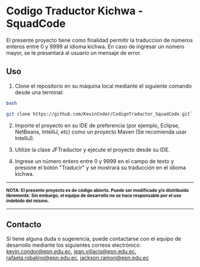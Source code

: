 # Codigo Traductor Kichwa - SquadCode
El presente proyecto tiene como finalidad permitir la traduccion de números enteros entre 0 y 9999 al idioma kichwa. En caso de ingresar un número mayor, se le presentará al usuario un mensaje de error.

## Uso

1. Clone el repositorio en su máquina local mediante el siguiente comando desde una terminal:


```bash
bash

git clone https://github.com/KevinCndor/CodigoTraductor_SquadCode.git`

```
2. Importe el proyecto en su IDE de preferencia (por ejemplo, Eclipse, NetBeans, IntelliJ, etc) como un proyecto Maven (Se recomienda usar IntelliJ).

3. Utilize la clase JFTraductor y ejecute el proyecto desde su IDE.

4. Ingrese un número entero entre 0 y 9999 en el campo de texto y presione el botón "Traducir" y se mostrará su traducción en el idioma kichwa.

---
<sub>**NOTA: El presente proyecto es de código abierto. Puede ser modificado y/o distribuido libremente. Sin embargo, el equipo de desarrollo no se hace responsable por el uso indebido del mismo.**</sub>

---

## Contacto
Si tiene alguna duda o sugerencia, puede contactarse con el equipo de desarrollo mediante los siguientes correos electrónico: kevin.condor@epn.edu.ec, jean.villacis@epn.edu.ec, rafaela.robalino@epn.edu.ec, jackson.ramon@epn.edu.ec